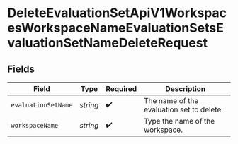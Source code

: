 # DeleteEvaluationSetApiV1WorkspacesWorkspaceNameEvaluationSetsEvaluationSetNameDeleteRequest


## Fields

| Field                                     | Type                                      | Required                                  | Description                               |
| ----------------------------------------- | ----------------------------------------- | ----------------------------------------- | ----------------------------------------- |
| `evaluationSetName`                       | *string*                                  | :heavy_check_mark:                        | The name of the evaluation set to delete. |
| `workspaceName`                           | *string*                                  | :heavy_check_mark:                        | Type the name of the workspace.           |
